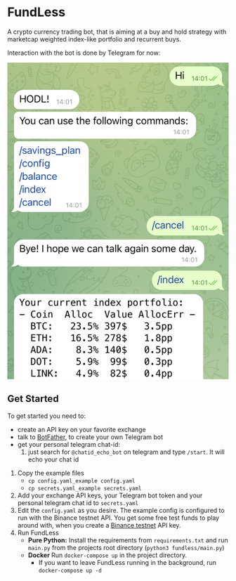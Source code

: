 # FundLess
A crypto currency trading bot, that is aiming at a buy and hold strategy with marketcap weighted index-like portfolio and recurrent buys.

Interaction with the bot is done by Telegram for now:

![Telegram Bot](doc/screenshot_telegram.jpeg "Telegram Bot Interface")

## Get Started
To get started you need to:
- create an API key on your favorite exchange
- talk to [BotFather](https://core.telegram.org/bots#6-botfather), to create your own Telegram bot
- get your personal telegram chat-id:
    1. just search for `@chatid_echo_bot` on telegram and type `/start`. It will echo your chat id
  
1. Copy the example files
    * `cp config.yaml_example config.yaml`
    * `cp secrets.yaml_example secrets.yaml`
2. Add your exchange API keys, your Telegram bot token and your personal telegram chat id to `secrets.yaml`
3. Edit the `config.yaml` as you desire. The example config is configured to run with the Binance testnet API. You get some free test funds to play around with, when you create a [Binance testnet](https://testnet.binance.vision/) API key.
4. Run FundLess
    * **Pure Python:** Install the requirements from `requirements.txt` and run `main.py` from the projects root directory (`python3 fundless/main.py`)
    * **Docker** Run `docker-compose up` in the project directory.
      * If you want to leave FundLess running in the background, run `docker-compose up -d`
